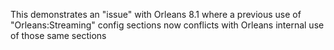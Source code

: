 This demonstrates an "issue" with Orleans 8.1 where a previous use of "Orleans:Streaming" config sections now conflicts with Orleans internal use of those same sections

